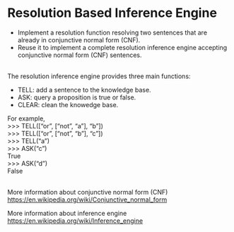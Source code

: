 # Resolution Based Inference Engine
- Implement a resolution function resolving two sentences that are already in conjunctive normal form (CNF).
- Reuse it to implement a complete resolution inference engine accepting conjunctive normal form (CNF) sentences.<br><br>

The resolution inference engine provides three main functions:
- TELL: add a sentence to the knowledge base.<br>
- ASK: query a proposition is true or false.<br>
- CLEAR: clean the knowedge base.<br>

For example,<br>
\>>> TELL([“or”, [“not”, “a”], “b”])<br>
\>>> TELL([“or”, [“not”, “b”], “c”])<br>
\>>> TELL(“a”)<br>
\>>> ASK(“c”)<br>
True<br>
\>>> ASK(“d”)<br>
False<br><br>

More information about conjunctive normal form (CNF)<br>
https://en.wikipedia.org/wiki/Conjunctive_normal_form<br>

More information about inference engine<br>
https://en.wikipedia.org/wiki/Inference_engine
